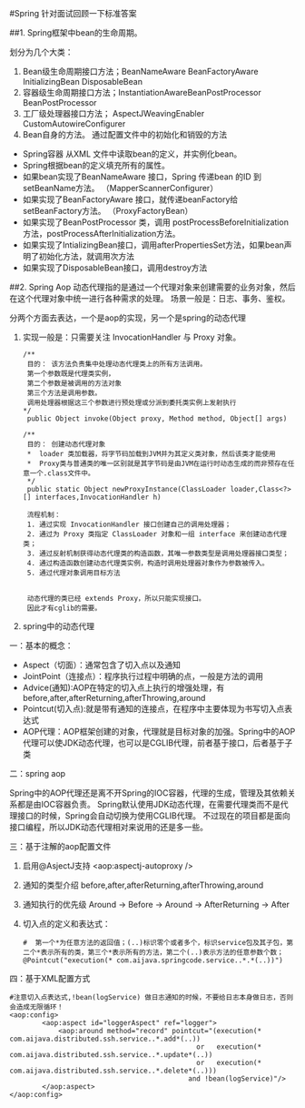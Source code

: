 #Spring
针对面试回顾一下标准答案

##1. Spring框架中bean的生命周期。

划分为几个大类：

1. Bean级生命周期接口方法；BeanNameAware BeanFactoryAware InitializingBean  DisposableBean
2. 容器级生命周期接口方法；InstantiationAwareBeanPostProcessor  BeanPostProcessor 
3. 工厂级处理器接口方法； AspectJWeavingEnabler   CustomAutowireConfigurer
4. Bean自身的方法。 通过配置文件中的初始化和销毁的方法


- Spring容器 从XML 文件中读取bean的定义，并实例化bean。
- Spring根据bean的定义填充所有的属性。
- 如果bean实现了BeanNameAware 接口，Spring 传递bean 的ID 到 setBeanName方法。  （MapperScannerConfigurer）
- 如果实现了BeanFactoryAware 接口，就传递beanFactory给setBeanFactory方法。 （ProxyFactoryBean）
- 如果实现了BeanPostProcessor 类，调用 postProcessBeforeInitialization方法，postProcessAfterInitialization方法。
- 如果实现了IntializingBean接口，调用afterPropertiesSet方法，如果bean声明了初始化方法，就调用次方法
- 如果实现了DisposableBean接口，调用destroy方法

##2. Spring Aop
动态代理指的是通过一个代理对象来创建需要的业务对象，然后在这个代理对象中统一进行各种需求的处理。
场景一般是：日志、事务、鉴权。

分两个方面去表达，一个是aop的实现，另一个是spring的动态代理

1. 实现一般是：只需要关注 InvocationHandler 与 Proxy 对象。   
   
       /**
        目的： 该方法负责集中处理动态代理类上的所有方法调用。
        第一个参数既是代理类实例，
        第二个参数是被调用的方法对象
        第三个方法是调用参数。
        调用处理器根据这三个参数进行预处理或分派到委托类实例上发射执行
       */
        public Object invoke(Object proxy, Method method, Object[] args)
        
       /**
        目的： 创建动态代理对象
        *  loader 类加载器，将字节码加载到JVM并为其定义类对象，然后该类才能使用
        *  Proxy类与普通类的唯一区别就是其字节码是由JVM在运行时动态生成的而非预存在任意一个.class文件中。
        */
        public static Object newProxyInstance(ClassLoader loader,Class<?>[] interfaces,InvocationHandler h)       
        
        流程机制：
        1. 通过实现 InvocationHandler 接口创建自己的调用处理器；
        2. 通过为 Proxy 类指定 ClassLoader 对象和一组 interface 来创建动态代理类；
        3. 通过反射机制获得动态代理类的构造函数，其唯一参数类型是调用处理器接口类型；
        4. 通过构造函数创建动态代理类实例，构造时调用处理器对象作为参数被传入。
        5. 通过代理对象调用目标方法
        
       
        动态代理的类已经 extends Proxy，所以只能实现接口。
        因此才有cglib的需要。
        
2. spring中的动态代理

一：基本的概念：

- Aspect（切面）：通常包含了切入点以及通知
- JointPoint（连接点）：程序执行过程中明确的点，一般是方法的调用
- Advice(通知):AOP在特定的切入点上执行的增强处理，有before,after,afterReturning,afterThrowing,around
- Pointcut(切入点):就是带有通知的连接点，在程序中主要体现为书写切入点表达式
- AOP代理：AOP框架创建的对象，代理就是目标对象的加强。Spring中的AOP代理可以使JDK动态代理，也可以是CGLIB代理，前者基于接口，后者基于子类

二：spring aop

Spring中的AOP代理还是离不开Spring的IOC容器，代理的生成，管理及其依赖关系都是由IOC容器负责。
Spring默认使用JDK动态代理，在需要代理类而不是代理接口的时候，Spring会自动切换为使用CGLIB代理。
不过现在的项目都是面向接口编程，所以JDK动态代理相对来说用的还是多一些。

三：基于注解的aop配置文件

1. 启用@AsjectJ支持    <aop:aspectj-autoproxy />
2. 通知的类型介绍  before,after,afterReturning,afterThrowing,around
3. 通知执行的优先级 Around -> Before -> Around -> AfterReturning -> After
4. 切入点的定义和表达式：

       #  第一个*为任意方法的返回值；(..)标识零个或者多个，标识service包及其子包，第二个*表示所有的类，第三个*表示所有的方法，第二个(..)表示方法的任意参数个数； 
       @Pointcut("execution(* com.aijava.springcode.service..*.*(..))")
        
四：基于XML配置方式
      
    #注意切入点表达式,!bean(logService) 做日志通知的时候，不要给日志本身做日志，否则会造成无限循环！   
    <aop:config>
            <aop:aspect id="loggerAspect" ref="logger">
                <aop:around method="record" pointcut="(execution(* com.aijava.distributed.ssh.service..*.add*(..))
                                                  or   execution(* com.aijava.distributed.ssh.service..*.update*(..))
                                                  or   execution(* com.aijava.distributed.ssh.service..*.delete*(..)))
                                                and !bean(logService)"/>
            </aop:aspect>
    </aop:config>


















    

